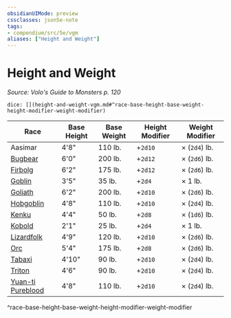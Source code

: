 ```yaml
---
obsidianUIMode: preview
cssclasses: json5e-note
tags:
- compendium/src/5e/vgm
aliases: ["Height and Weight"]
---
```

# Height and Weight
*Source: Volo's Guide to Monsters p. 120* 

`dice: [](height-and-weight-vgm.md#^race-base-height-base-weight-height-modifier-weight-modifier)`

| Race | Base Height | Base Weight | Height Modifier | Weight Modifier |
|------|-------------|-------------|-----------------|-----------------|
| Aasimar | 4'8" | 110 lb. | +`2d10` | × (`2d4`) lb. |
| [Bugbear](/3-Mechanics/CLI/races/bugbear-mpmm.md) | 6'0" | 200 lb. | +`2d12` | × (`2d6`) lb. |
| [Firbolg](/3-Mechanics/CLI/races/firbolg-mpmm.md) | 6'2" | 175 lb. | +`2d12` | × (`2d6`) lb. |
| [Goblin](/3-Mechanics/CLI/races/goblin-mpmm.md) | 3'5" | 35 lb. | +`2d4` | × 1 lb. |
| [Goliath](/3-Mechanics/CLI/races/goliath-mpmm.md) | 6'2" | 200 lb. | +`2d10` | × (`2d6`) lb. |
| [Hobgoblin](/3-Mechanics/CLI/races/hobgoblin-mpmm.md) | 4'8" | 110 lb. | +`2d10` | × (`2d4`) lb. |
| [Kenku](/3-Mechanics/CLI/races/kenku-mpmm.md) | 4'4" | 50 lb. | +`2d8` | × (`1d6`) lb. |
| [Kobold](/3-Mechanics/CLI/races/kobold-mpmm.md) | 2'1" | 25 lb. | +`2d4` | × 1 lb. |
| [Lizardfolk](/3-Mechanics/CLI/races/lizardfolk-mpmm.md) | 4'9" | 120 lb. | +`2d10` | × (`2d6`) lb. |
| [Orc](/3-Mechanics/CLI/races/orc-mpmm.md) | 5'4" | 175 lb. | +`2d8` | × (`2d6`) lb. |
| [Tabaxi](/3-Mechanics/CLI/races/tabaxi-mpmm.md) | 4'10" | 90 lb. | +`2d10` | × (`2d4`) lb. |
| [Triton](/3-Mechanics/CLI/races/triton-mpmm.md) | 4'6" | 90 lb. | +`2d10` | × (`2d4`) lb. |
| [Yuan-ti Pureblood](/3-Mechanics/CLI/races/yuan-ti-mpmm.md) | 4'8" | 110 lb. | +`2d10` | × (`2d4`) lb. |
^race-base-height-base-weight-height-modifier-weight-modifier